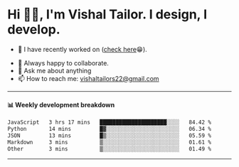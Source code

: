 # Hi 👋🏻, I'm Vishal Tailor. I design, I develop.

- 🔭 I have recently worked on ([check here](https://vishaltailor.com)😁).
<!-- - 🎦 Currently watching: JavaScript: The Hard Parts By Will Sentance. -->
- 👯 Always happy to collaborate.
- 💬 Ask me about anything
- 📫 How to reach me: <a href="mailto:vishaltailors22@gmail.com">vishaltailors22@gmail.com</a>

<hr /> 
<h4>📊 Weekly development breakdown</h4>
<!--START_SECTION:waka-->

```txt
JavaScript   3 hrs 17 mins   █████████████████████░░░░   84.42 %
Python       14 mins         █▓░░░░░░░░░░░░░░░░░░░░░░░   06.34 %
JSON         13 mins         █▒░░░░░░░░░░░░░░░░░░░░░░░   05.59 %
Markdown     3 mins          ▒░░░░░░░░░░░░░░░░░░░░░░░░   01.61 %
Other        3 mins          ▒░░░░░░░░░░░░░░░░░░░░░░░░   01.49 %
```

<!--END_SECTION:waka-->
<hr /> 

<!-- ![](./profile-3d-contrib/profile-green-animate.svg) -->
